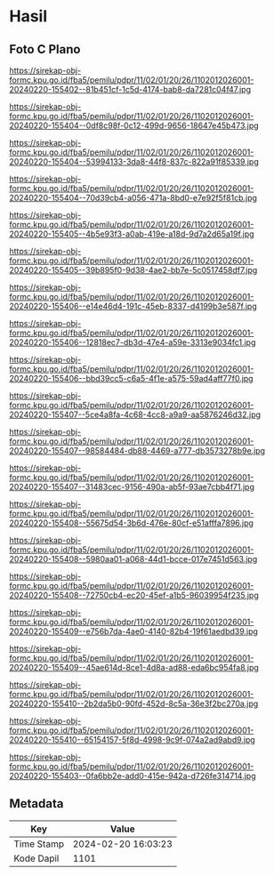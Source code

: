 # Hasil

## Foto C Plano

https://sirekap-obj-formc.kpu.go.id/fba5/pemilu/pdpr/11/02/01/20/26/1102012026001-20240220-155402--81b451cf-1c5d-4174-bab8-da7281c04f47.jpg

https://sirekap-obj-formc.kpu.go.id/fba5/pemilu/pdpr/11/02/01/20/26/1102012026001-20240220-155404--0df8c98f-0c12-499d-9656-18647e45b473.jpg

https://sirekap-obj-formc.kpu.go.id/fba5/pemilu/pdpr/11/02/01/20/26/1102012026001-20240220-155404--53994133-3da8-44f8-837c-822a91f85339.jpg

https://sirekap-obj-formc.kpu.go.id/fba5/pemilu/pdpr/11/02/01/20/26/1102012026001-20240220-155404--70d39cb4-a056-471a-8bd0-e7e92f5f81cb.jpg

https://sirekap-obj-formc.kpu.go.id/fba5/pemilu/pdpr/11/02/01/20/26/1102012026001-20240220-155405--4b5e93f3-a0ab-419e-a18d-9d7a2d65a19f.jpg

https://sirekap-obj-formc.kpu.go.id/fba5/pemilu/pdpr/11/02/01/20/26/1102012026001-20240220-155405--39b895f0-9d38-4ae2-bb7e-5c0517458df7.jpg

https://sirekap-obj-formc.kpu.go.id/fba5/pemilu/pdpr/11/02/01/20/26/1102012026001-20240220-155406--e14e46d4-191c-45eb-8337-d4199b3e587f.jpg

https://sirekap-obj-formc.kpu.go.id/fba5/pemilu/pdpr/11/02/01/20/26/1102012026001-20240220-155406--12818ec7-db3d-47e4-a59e-3313e9034fc1.jpg

https://sirekap-obj-formc.kpu.go.id/fba5/pemilu/pdpr/11/02/01/20/26/1102012026001-20240220-155406--bbd39cc5-c6a5-4f1e-a575-59ad4aff77f0.jpg

https://sirekap-obj-formc.kpu.go.id/fba5/pemilu/pdpr/11/02/01/20/26/1102012026001-20240220-155407--5ce4a8fa-4c68-4cc8-a9a9-aa5876246d32.jpg

https://sirekap-obj-formc.kpu.go.id/fba5/pemilu/pdpr/11/02/01/20/26/1102012026001-20240220-155407--98584484-db88-4469-a777-db3573278b9e.jpg

https://sirekap-obj-formc.kpu.go.id/fba5/pemilu/pdpr/11/02/01/20/26/1102012026001-20240220-155407--31483cec-9156-490a-ab5f-93ae7cbb4f71.jpg

https://sirekap-obj-formc.kpu.go.id/fba5/pemilu/pdpr/11/02/01/20/26/1102012026001-20240220-155408--55675d54-3b6d-476e-80cf-e51afffa7896.jpg

https://sirekap-obj-formc.kpu.go.id/fba5/pemilu/pdpr/11/02/01/20/26/1102012026001-20240220-155408--5980aa01-a068-44d1-bcce-017e7451d563.jpg

https://sirekap-obj-formc.kpu.go.id/fba5/pemilu/pdpr/11/02/01/20/26/1102012026001-20240220-155408--72750cb4-ec20-45ef-a1b5-96039954f235.jpg

https://sirekap-obj-formc.kpu.go.id/fba5/pemilu/pdpr/11/02/01/20/26/1102012026001-20240220-155409--e756b7da-4ae0-4140-82b4-19f61aedbd39.jpg

https://sirekap-obj-formc.kpu.go.id/fba5/pemilu/pdpr/11/02/01/20/26/1102012026001-20240220-155409--45ae614d-8ce1-4d8a-ad88-eda6bc954fa8.jpg

https://sirekap-obj-formc.kpu.go.id/fba5/pemilu/pdpr/11/02/01/20/26/1102012026001-20240220-155410--2b2da5b0-90fd-452d-8c5a-36e3f2bc270a.jpg

https://sirekap-obj-formc.kpu.go.id/fba5/pemilu/pdpr/11/02/01/20/26/1102012026001-20240220-155410--65154157-5f8d-4998-9c9f-074a2ad9abd9.jpg

https://sirekap-obj-formc.kpu.go.id/fba5/pemilu/pdpr/11/02/01/20/26/1102012026001-20240220-155403--0fa6bb2e-add0-415e-942a-d726fe314714.jpg


## Metadata

| Key        | Value               |
| ---------- | ------------------- |
| Time Stamp | 2024-02-20 16:03:23 |
| Kode Dapil | 1101                |



